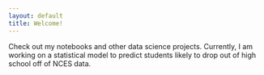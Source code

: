 ```yaml
---
layout: default
title: Welcome!
---
```


Check out my notebooks and other data science projects. Currently, I am working on a statistical model to predict students likely to drop out of high school off of NCES data.
